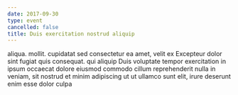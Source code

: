 ```yaml
---
date: 2017-09-30
type: event
cancelled: false
title: Duis exercitation nostrud aliquip
---
```

aliqua. mollit. cupidatat sed consectetur ea amet, velit ex Excepteur dolor sint fugiat quis consequat. qui aliquip Duis voluptate tempor exercitation in ipsum occaecat dolore eiusmod commodo cillum reprehenderit nulla in veniam, sit nostrud et minim adipiscing ut ut ullamco sunt elit, irure deserunt enim esse dolor culpa
